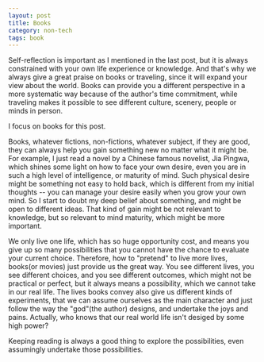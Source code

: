 ```yaml
---
layout: post
title: Books
category: non-tech
tags: book
---
```


Self-reflection is important as I mentioned in the last post, but it is always constrained with your 
own life experience or knowledge. And that's why we always give a great praise on books or traveling, since
it will expand your view about the world. Books can provide you a different perspective in a more systematic 
way because of the author's time commitment, while traveling makes it possible to see different culture, scenery, 
people or minds in person.

I focus on books for this post.

Books, whatever fictions, non-fictions, whatever subject, if they are good, they can always help you gain something new
no matter what it might be. For example, I just read a novel by a Chinese famous novelist, Jia Pingwa, which shines some light
on how to face your own desire, even you are in such a high level of intelligence, or maturity of mind. Such physical desire
might be something not easy to hold back, which is different from my initial thoughts -- you can manage your desire easily when 
you grow your own mind. So I start to doubt my deep belief about something, and might be open to different ideas. That kind of
gain might be not relevant to knowledge, but so relevant to mind maturity, which might be more important.

We only live one life, which has so huge opportunity cost, and means you give up so many possibilities that you cannot have the chance
to evaluate your current choice. Therefore, how to "pretend" to live more lives, books(or movies) just provide us the great
way. You see different lives, you see different choices, and you see different outcomes, which might not be practical or perfect, but
it always means a possibility, which we cannot take in our real life. The lives books convey also give us different kinds of experiments, that
we can assume ourselves as the main character and just follow the way the "god"(the author) designs, and undertake the joys and pains. Actually,
who knows that our real world life isn't desiged by some high power?

Keeping reading is always a good thing to explore the possibilities, even assumingly undertake those possibilities.
